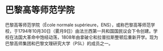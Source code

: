 # 巴黎高等师范学院

巴黎高等师范学院（École normale supérieure，ENS），或称巴黎高等师范学校，于1794年10月30日（雾月9日）由法兰西第一共和国国民议会下令创建。学校在法国大革命中饱经动荡，1808年由拿破仑和拉普拉斯整顿后重新开学。现为巴黎高师集团和巴黎文理研究大学（PSL）的成员之一。